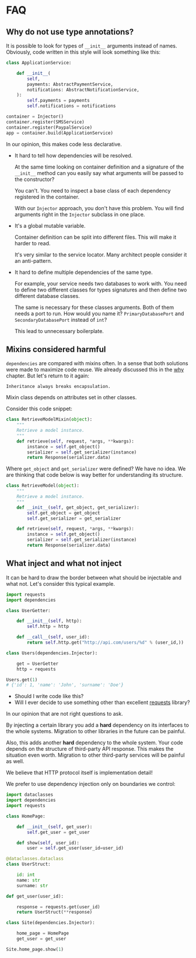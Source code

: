 # FAQ

## Why do not use type annotations?

It is possible to look for types of `__init__` arguments instead of
names. Obviously, code written in this style will look something like
this:

```python
class ApplicationService:

    def __init__(
        self,
        payments: AbstractPaymentService,
        notifications: AbstractNotificationService,
    ):
        self.payments = payments
        self.notifications = notifications

container = Injector()
container.register(SMSService)
container.register(PaypalService)
app = container.build(ApplicationService)
```

In our opinion, this makes code less declarative.

* It hard to tell how dependencies will be resolved.

  At the same time looking on container definition and a signature of
  the `__init__` method can you easily say what arguments will be
  passed to the constructor?

  You can't. You need to inspect a base class of each dependency
  registered in the container.

  With our `Injector` approach, you don't have this problem. You will
  find arguments right in the `Injector` subclass in one place.

* It's a global mutable variable.

  Container definition can be split into different files. This will
  make it harder to read.

  It's very similar to the service locator. Many architect people
  consider it an anti-pattern.

* It hard to define multiple dependencies of the same type.

  For example, your service needs two databases to work with. You need
  to define two different classes for types signatures and then define
  two different database classes.

  The same is necessary for these classes arguments. Both of them
  needs a port to run. How would you name it? `PrimaryDatabasePort`
  and `SecondaryDatabasePort` instead of `int`?

  This lead to unnecessary boilerplate.

## Mixins considered harmful

`dependencies` are compared with mixins often. In a sense that both
solutions were made to maximize code reuse. We already discussed this in
the [why](why.md#mixins) chapter. But let's return to it again:

    Inheritance always breaks encapsulation.

Mixin class depends on attributes set in other classes.

Consider this code snippet:

```python
class RetrieveModelMixin(object):
    """
    Retrieve a model instance.
    """
    def retrieve(self, request, *args, **kwargs):
        instance = self.get_object()
        serializer = self.get_serializer(instance)
        return Response(serializer.data)
```

Where `get_object` and `get_serializer` were defined? We have no idea.
We are thinking that code below is way better for understanding its
structure.

```python
class RetrieveModel(object):
    """
    Retrieve a model instance.
    """
    def __init__(self, get_object, get_serializer):
        self.get_object = get_object
        self.get_serializer = get_serializer

    def retrieve(self, request, *args, **kwargs):
        instance = self.get_object()
        serializer = self.get_serializer(instance)
        return Response(serializer.data)
```

## What inject and what not inject

It can be hard to draw the border between what should be injectable and
what not. Let's consider this typical example.

```python
import requests
import dependencies

class UserGetter:

    def __init__(self, http):
        self.http = http

    def __call__(self, user_id):
        return self.http.get("http://api.com/users/%d" % (user_id,))

class Users(dependencies.Injector):

    get = UserGetter
    http = requests

Users.get(1)
# {'id': 1, 'name': 'John', 'surname': 'Doe'}
```

* Should I write code like this?
* Will I ever decide to use something other than excellent
  [requests](http://docs.python-requests.org/) library?

In our opinion that are not right questions to ask.

By injecting a certain library you add a **hard** dependency on its
interfaces to the whole systems. Migration to other libraries in the
future can be painful.

Also, this adds another **hard** dependency to the whole system. Your
code depends on the structure of third-party API response. This makes
the situation even worth. Migration to other third-party services will
be painful as well.

We believe that HTTP protocol itself is implementation detail!

We prefer to use dependency injection only on boundaries we control:

```python
import dataclasses
import dependencies
import requests

class HomePage:

    def __init__(self, get_user):
        self.get_user = get_user

    def show(self, user_id):
        user = self.get_user(user_id=user_id)

@dataclasses.dataclass
class UserStruct:

    id: int
    name: str
    surname: str

def get_user(user_id):

    response = requests.get(user_id)
    return UserStruct(**response)

class Site(dependencies.Injector):

    home_page = HomePage
    get_user = get_user

Site.home_page.show(1)
```
